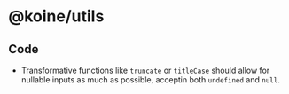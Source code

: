 # @koine/utils

## Code

- Transformative functions like `truncate` or `titleCase` should allow for nullable inputs as much as possible, acceptin both `undefined` and `null`.
